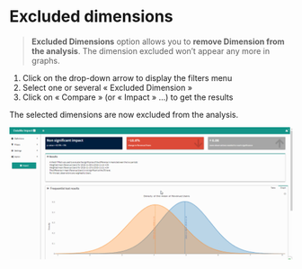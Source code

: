 # Excluded dimensions

> **Excluded Dimensions** option allows you to **remove Dimension from the analysis**. The dimension excluded won’t appear any more in graphs.

1. Click on the drop-down arrow to display the filters menu
2. Select one or several « Excluded Dimension »
3. Click on « Compare » (or « Impact » ...) to get the results

The selected dimensions are now excluded from the analysis.

![Excluded_Dimension](images/excluded-dimension-impact.gif)
